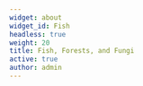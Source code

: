 ```yaml
---
widget: about
widget_id: Fish
headless: true
weight: 20
title: Fish, Forests, and Fungi
active: true
author: admin
---
```

